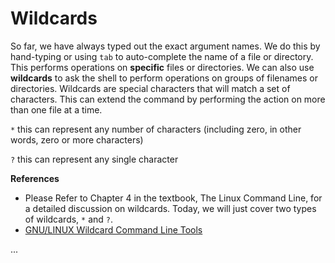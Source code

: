 # Wildcards

So far, we have always typed out the exact argument names. We do this by hand-typing or using `tab` to auto-complete the name of a file or directory. This performs operations on **specific** files or directories. We can also use **wildcards** to ask the shell to perform operations on groups of filenames or directories. Wildcards are special characters that will match a set of characters. This can extend the command by performing the action on more than one file at a time.

`*` this can represent any number of characters (including zero, in other words, zero or more characters)

`?` this can represent any single character

**References**
- Please Refer to Chapter 4 in the textbook, The Linux Command Line, for a detailed discussion on wildcards. Today, we will just cover two types of wildcards, `*` and `?`.
- [GNU/LINUX Wildcard Command Line Tools](https://tldp.org/LDP/GNU-Linux-Tools-Summary/html/x11655.htm)


...

